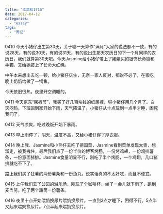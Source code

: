 ```yaml
---
title: "续草稿1715"
date: 2017-04-12
categories: 
  - "essay"
tags: 
  - "周记"
---
```


0410 今天小猪仔出生第30天，关于哪一天算作“满月”大家的说法都不一致，有的说28天，有的说30天，有的说31天，有的说出生那天农历日的下一个月同样的农历日，我们就算第30天吧。今天Jasmine给小猪仔带上了姥姥买的银饰长命锁和手镯，又给她披上了长命大红绳。

中午本来想出去吃一顿，给小猪仔庆生，无奈一家人反对，都说不必了，在家吃。晚上奶奶给做了一锅鱼。

今天依旧很热，夜里开空调睡的。

0411 今天京东“尿裤节”，我买了好几百块钱的纸尿裤，够小猪仔用几个月了。白天闷热，下班回到家开始下雨，天气降温了。小猪仔从十点玩到一点半才睡，困死我们了。

0412 天气凉爽，吃过晚饭开始下暴雨。

0413 早上雨停了，阴天，温度不高，又给小猪仔穿了厚衣服。

0414 晚上我、Jasmine和小熊仔去吃了德国菜，Jasmine看到菜单发现太贵，想溜走，被我拽住。最后我们点了一份半价的博客烤肠，一份烤鸡翅，一份鸡排薯条，一份意面猪排。Jasmine食量明显不行，刚吃了半个烤肠，一个鸡翅，几口猪排就吃不下了。

路上我们买了狂薯的两份薯条和一份鱼丸，说实话真的不太好吃，而且不便宜。

0415 上午我们去了公园的游乐场，刚玩了个咖啡杯，坐了一会儿就下雨了，跑到麦当劳，吃了两个甜筒一份薯条。

0416 夜里十点开始喂奶换尿片喂奶换尿片，一直到2点才睡下，困得不行。5点半又起来喂奶换尿片。7点半起来喂奶换尿片。
